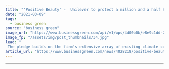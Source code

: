 ```yaml
---
title: "'Positive Beauty' -  Unilever to protect a million and a half hectares of natural habitat as part of new sustainability strategy"
date: "2021-03-09"
tags: 
  - business green
source: "business green"
image_url: "https://www.businessgreen.com/api/v1/wps/4d00b0b/e8e9c1dd-2434-4359-9766-3efd1aa81b35/15/unilever-building-2017-185x114.jpg"
image_fp: "/assets/img/post_thumbnails/34.jpg"
lead: "
 The pledge builds on the firm's extensive array of existing climate commitments, including to reach net zero carbon emissions by 2039 and to deliver a deforestation-free supply chain within the next two years ..."
article_url: "https://www.businessgreen.com/news/4028218/positive-beauty-unilever-protect-million-half-hectares-natural-habitat-sustainability-strategy"
---
```


---
